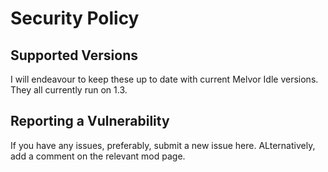 # Security Policy

## Supported Versions

I will endeavour to keep these up to date with current Melvor Idle versions.
They all currently run on 1.3.

## Reporting a Vulnerability

If you have any issues, preferably, submit a new issue here. ALternatively, add a comment on the relevant mod page.
